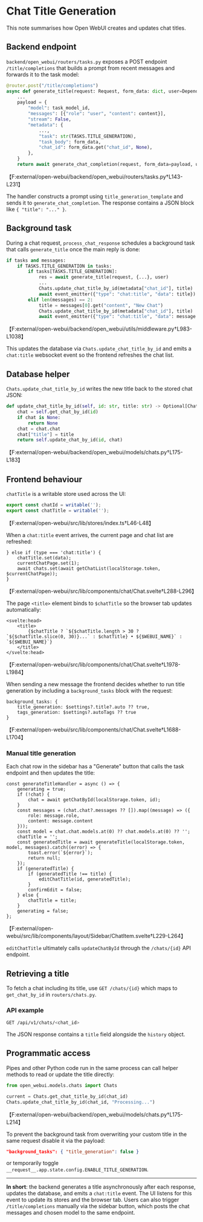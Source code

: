 # Chat Title Generation

This note summarises how Open WebUI creates and updates chat titles.

## Backend endpoint

`backend/open_webui/routers/tasks.py` exposes a POST endpoint `/title/completions` that builds a prompt from recent messages and forwards it to the task model:

```python
@router.post("/title/completions")
async def generate_title(request: Request, form_data: dict, user=Depends(get_verified_user)):
    ...
    payload = {
        "model": task_model_id,
        "messages": [{"role": "user", "content": content}],
        "stream": False,
        "metadata": {
            ...,
            "task": str(TASKS.TITLE_GENERATION),
            "task_body": form_data,
            "chat_id": form_data.get("chat_id", None),
        },
    }
    return await generate_chat_completion(request, form_data=payload, user=user)
```
【F:external/open-webui/backend/open_webui/routers/tasks.py†L143-L231】

The handler constructs a prompt using `title_generation_template` and sends it to `generate_chat_completion`. The response contains a JSON block like `{ "title": "..." }`.

## Background task

During a chat request, `process_chat_response` schedules a background task that calls `generate_title` once the main reply is done:

```python
if tasks and messages:
    if TASKS.TITLE_GENERATION in tasks:
        if tasks[TASKS.TITLE_GENERATION]:
            res = await generate_title(request, {...}, user)
            ...
            Chats.update_chat_title_by_id(metadata["chat_id"], title)
            await event_emitter({"type": "chat:title", "data": title})
        elif len(messages) == 2:
            title = messages[0].get("content", "New Chat")
            Chats.update_chat_title_by_id(metadata["chat_id"], title)
            await event_emitter({"type": "chat:title", "data": message.get("content", "New Chat")})
```
【F:external/open-webui/backend/open_webui/utils/middleware.py†L983-L1038】

This updates the database via `Chats.update_chat_title_by_id` and emits a `chat:title` websocket event so the frontend refreshes the chat list.

## Database helper

`Chats.update_chat_title_by_id` writes the new title back to the stored chat JSON:

```python
def update_chat_title_by_id(self, id: str, title: str) -> Optional[ChatModel]:
    chat = self.get_chat_by_id(id)
    if chat is None:
        return None
    chat = chat.chat
    chat["title"] = title
    return self.update_chat_by_id(id, chat)
```
【F:external/open-webui/backend/open_webui/models/chats.py†L175-L183】

## Frontend behaviour

`chatTitle` is a writable store used across the UI:

```ts
export const chatId = writable('');
export const chatTitle = writable('');
```
【F:external/open-webui/src/lib/stores/index.ts†L46-L48】

When a `chat:title` event arrives, the current page and chat list are refreshed:

```svelte
} else if (type === 'chat:title') {
    chatTitle.set(data);
    currentChatPage.set(1);
    await chats.set(await getChatList(localStorage.token, $currentChatPage));
}
```
【F:external/open-webui/src/lib/components/chat/Chat.svelte†L288-L296】

The page `<title>` element binds to `$chatTitle` so the browser tab updates automatically:

```svelte
<svelte:head>
    <title>
        {$chatTitle ? `${$chatTitle.length > 30 ? `${$chatTitle.slice(0, 30)}...` : $chatTitle} • ${$WEBUI_NAME}` : `${$WEBUI_NAME}`}
    </title>
</svelte:head>
```
【F:external/open-webui/src/lib/components/chat/Chat.svelte†L1978-L1984】

When sending a new message the frontend decides whether to run title generation
by including a `background_tasks` block with the request:

```svelte
background_tasks: {
    title_generation: $settings?.title?.auto ?? true,
    tags_generation: $settings?.autoTags ?? true
}
```
【F:external/open-webui/src/lib/components/chat/Chat.svelte†L1688-L1704】

### Manual title generation

Each chat row in the sidebar has a "Generate" button that calls the task endpoint and then updates the title:

```svelte
const generateTitleHandler = async () => {
    generating = true;
    if (!chat) {
        chat = await getChatById(localStorage.token, id);
    }
    const messages = (chat.chat?.messages ?? []).map((message) => ({
        role: message.role,
        content: message.content
    }));
    const model = chat.chat.models.at(0) ?? chat.models.at(0) ?? '';
    chatTitle = '';
    const generatedTitle = await generateTitle(localStorage.token, model, messages).catch((error) => {
        toast.error(`${error}`);
        return null;
    });
    if (generatedTitle) {
        if (generatedTitle !== title) {
            editChatTitle(id, generatedTitle);
        }
        confirmEdit = false;
    } else {
        chatTitle = title;
    }
    generating = false;
};
```
【F:external/open-webui/src/lib/components/layout/Sidebar/ChatItem.svelte†L229-L264】

`editChatTitle` ultimately calls `updateChatById` through the `/chats/{id}` API endpoint.

## Retrieving a title

To fetch a chat including its title, use `GET /chats/{id}` which maps to `get_chat_by_id` in `routers/chats.py`.

### API example

```bash
GET /api/v1/chats/<chat_id>
```
The JSON response contains a `title` field alongside the `history` object.

## Programmatic access

Pipes and other Python code run in the same process can call helper methods to
read or update the title directly:

```python
from open_webui.models.chats import Chats

current = Chats.get_chat_title_by_id(chat_id)
Chats.update_chat_title_by_id(chat_id, "Processing...")
```
【F:external/open-webui/backend/open_webui/models/chats.py†L175-L214】

To prevent the background task from overwriting your custom title in the same
request disable it via the payload:

```json
"background_tasks": { "title_generation": false }
```
or temporarily toggle `__request__.app.state.config.ENABLE_TITLE_GENERATION`.

---

**In short**: the backend generates a title asynchronously after each response, updates the database, and emits a `chat:title` event. The UI listens for this event to update its stores and the browser tab. Users can also trigger `/title/completions` manually via the sidebar button, which posts the chat messages and chosen model to the same endpoint.
